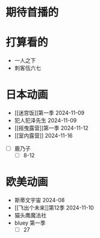 
# 期待首播的

# 打算看的
- 一人之下
- 刺客伍六七
# 日本动画
- [[迷宫饭]]第一季 2024-11-09
- 犯人犯泽先生 2024-11-09
- [[摇曳露营]]第一季 2024-11-12
- [[室内露营]] 2024-11-16
- [ ] 鹿乃子
	- [ ] 8-12

# 欧美动画
- 斯蒂文宇宙 2024-08
- [[飞出个未来]]第12季 2024-11-10
- 猫头鹰魔法社
- bluey 第一季
	- [ ] 27
